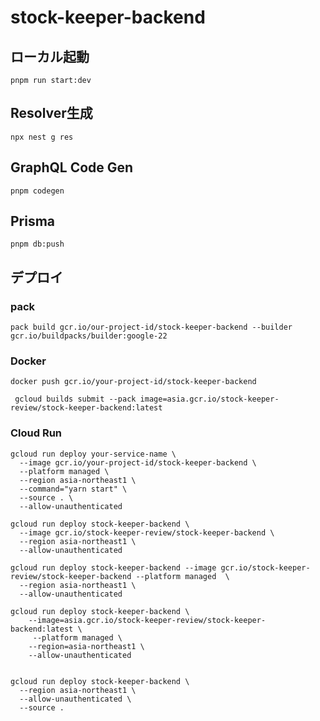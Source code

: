 # stock-keeper-backend

## ローカル起動

```shell
pnpm run start:dev
```

## Resolver生成

```shell
npx nest g res
```

## GraphQL Code Gen

```shell
pnpm codegen
```

## Prisma

```shell
pnpm db:push
```

## デプロイ

### pack

```shell
pack build gcr.io/our-project-id/stock-keeper-backend --builder gcr.io/buildpacks/builder:google-22
```

### Docker

```shell
docker push gcr.io/your-project-id/stock-keeper-backend

 gcloud builds submit --pack image=asia.gcr.io/stock-keeper-review/stock-keeper-backend:latest
```

### Cloud Run

```shell
gcloud run deploy your-service-name \
  --image gcr.io/your-project-id/stock-keeper-backend \
  --platform managed \
  --region asia-northeast1 \
  --command="yarn start" \
  --source . \
  --allow-unauthenticated

gcloud run deploy stock-keeper-backend \
  --image gcr.io/stock-keeper-review/stock-keeper-backend \
  --region asia-northeast1 \
  --allow-unauthenticated

gcloud run deploy stock-keeper-backend --image gcr.io/stock-keeper-review/stock-keeper-backend --platform managed  \
  --region asia-northeast1 \
  --allow-unauthenticated

gcloud run deploy stock-keeper-backend \
    --image=asia.gcr.io/stock-keeper-review/stock-keeper-backend:latest \
     --platform managed \
    --region=asia-northeast1 \
    --allow-unauthenticated


gcloud run deploy stock-keeper-backend \
  --region asia-northeast1 \
  --allow-unauthenticated \
  --source .
```
